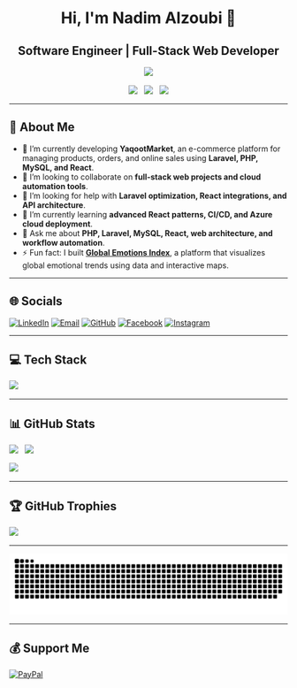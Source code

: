 <!-- <p align="center">
    <a href="https://gh-most-followed.pages.dev/uae">
        <img src="https://img.shields.io/badge/Top%20Web%20Dev-🇦🇪?style=flat-square&logo=github" style="height:32px; object-fit:contain;"/></a> &nbsp;
    <a href="https://committers.top/uae">
        <img src="https://img.shields.io/badge/Active%20GitHub%20User-🇦🇪?style=flat-square&logo=github" style="height:32px; object-fit:contain;"/></a>
</p> -->

<h1 align="center">Hi, I'm Nadim Alzoubi 👋</h1>
<h2 align="center">Software Engineer | Full-Stack Web Developer</h2>

<p align="center">
    <a href="https://www.google.com/search?q=Nadim+Alzoubi">
        <img src="https://readme-typing-svg.herokuapp.com/?lines=Building+web+apps;Automating+workflows;Learning+new+tech&font=Bold+Code&center=true&color=30F050&pause=2000"></a>
</p>

<p align="center">
    <a href="https://www.linkedin.com/in/nadim-alzoubi-b63435224">
        <img src="https://raw.githubusercontent.com/rahuldkjain/github-profile-readme-generator/master/src/images/icons/Social/linked-in-alt.svg" height="48"/></a> &nbsp;
    <a href="mailto:info@nadim.pro">
        <img src="https://upload.wikimedia.org/wikipedia/commons/thumb/7/7e/Gmail_icon_%282020%29.svg/2560px-Gmail_icon_%282020%29.svg.png" height="48"/></a> &nbsp;
    <a href="https://github.com/nadimalzoubi">
        <img src="https://img.icons8.com/ios-glyphs/50/000000/github.png" height="48"/></a>
</p>

---

## 💫 About Me
- 🔭 I’m currently developing **YaqootMarket**, an e-commerce platform for managing products, orders, and online sales using **Laravel, PHP, MySQL, and React**.
- 👯 I’m looking to collaborate on **full-stack web projects and cloud automation tools**.  
- 🤝 I’m looking for help with **Laravel optimization, React integrations, and API architecture**.  
- 🌱 I’m currently learning **advanced React patterns, CI/CD, and Azure cloud deployment**.  
- 💬 Ask me about **PHP, Laravel, MySQL, React, web architecture, and workflow automation**.  
- ⚡ Fun fact: I built **[Global Emotions Index](https://globalemotionsindex.com/)**, a platform that visualizes global emotional trends using data and interactive maps.  

---

## 🌐 Socials
[![LinkedIn](https://img.shields.io/badge/LinkedIn-%230077B5.svg?logo=linkedin&logoColor=white)](https://www.linkedin.com/in/nadim-alzoubi-b63435224) 
[![Email](https://img.shields.io/badge/Email-D14836?logo=gmail&logoColor=white)](mailto:info@nadim.pro) 
[![GitHub](https://img.shields.io/badge/GitHub-000000?logo=github&logoColor=white)](https://github.com/nadimalzoubi)
[![Facebook](https://img.shields.io/badge/Facebook-%231877F2.svg?logo=facebook&logoColor=white)](https://facebook.com/nadim.alzoubi.54)
[![Instagram](https://img.shields.io/badge/Instagram-%23E4405F.svg?logo=instagram&logoColor=white)](https://instagram.com/nadim_alzoubi_99/)

---

## 💻 Tech Stack
<p align="left">
<img src="https://go-skill-icons.vercel.app/api/icons?i=php,laravel,nodejs,express,mysql,sqlite,mongodb,js,ts,react,next,vue,html,css,tailwind,bootstrap,docker,git,github,postman,azure,photoshop,illustrator" />
</p>

---

## 📊 GitHub Stats
<p align="left">
<img src="https://github-readme-stats.vercel.app/api?username=nadimalzoubi&theme=dark&show_icons=true" height="160"/> &nbsp;
<img src="https://github-readme-stats.vercel.app/api/top-langs/?username=nadimalzoubi&layout=compact&theme=dark" height="160"/>
</p>

<p align="left">
<img src="https://streak-stats.demolab.com/?user=nadimalzoubi&theme=dark" height="160"/>
</p>

---

## 🏆 GitHub Trophies
<p align="left">
<img src="https://github-profile-trophy.vercel.app/?username=nadimalzoubi&theme=radical&no-bg=true&no-frame=true&row=1&column=7"/>
</p>

---

<p align="left">
<img src="https://raw.githubusercontent.com/platane/snk/output/github-contribution-grid-snake-dark.svg"/>
</p>

---

## 💰 Support Me
[![PayPal](https://img.shields.io/badge/PayPal-00457C?style=for-the-badge&logo=paypal&logoColor=white)](https://paypal.me/nadim279)
